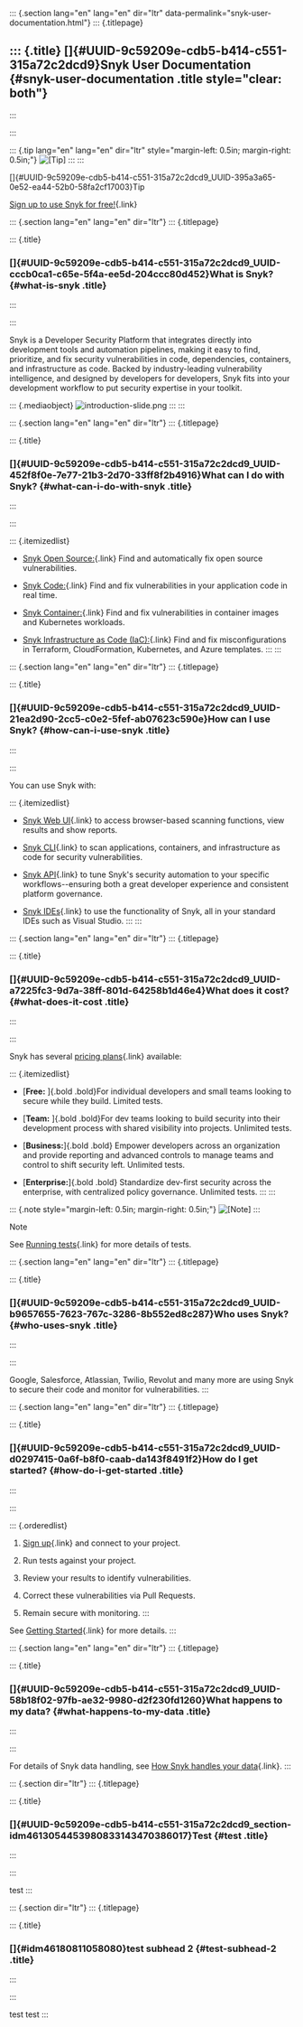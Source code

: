 ::: {.section lang="en" lang="en" dir="ltr" data-permalink="snyk-user-documentation.html"}
::: {.titlepage}
<div>

::: {.title}
[]{#UUID-9c59209e-cdb5-b414-c551-315a72c2dcd9}Snyk User Documentation {#snyk-user-documentation .title style="clear: both"}
---------------------------------------------------------------------
:::

</div>
:::

::: {.tip lang="en" lang="en" dir="ltr" style="margin-left: 0.5in; margin-right: 0.5in;"}
![\[Tip\]](../css/image/tip.png)
:::
:::

[]{#UUID-9c59209e-cdb5-b414-c551-315a72c2dcd9_UUID-395a3a65-0e52-ea44-52b0-58fa2cf17003}Tip

[Sign up to use Snyk for
free!](https://snyk.io/login?cta=sign-up&loc=nav&page=support_docs_page){.link}

::: {.section lang="en" lang="en" dir="ltr"}
::: {.titlepage}
<div>

::: {.title}
### []{#UUID-9c59209e-cdb5-b414-c551-315a72c2dcd9_UUID-cccb0ca1-c65e-5f4a-ee5d-204ccc80d452}What is Snyk? {#what-is-snyk .title}
:::

</div>
:::

Snyk is a Developer Security Platform that integrates directly into
development tools and automation pipelines, making it easy to find,
prioritize, and fix security vulnerabilities in code, dependencies,
containers, and infrastructure as code. Backed by industry-leading
vulnerability intelligence, and designed by developers for developers,
Snyk fits into your development workflow to put security expertise in
your toolkit.

::: {.mediaobject}
![introduction-slide.png](image/uuid-b25f28ec-3b5b-473e-4f1e-7ff3b694f7f1.png)
:::
:::

::: {.section lang="en" lang="en" dir="ltr"}
::: {.titlepage}
<div>

::: {.title}
### []{#UUID-9c59209e-cdb5-b414-c551-315a72c2dcd9_UUID-452f8f0e-7e77-21b3-2d70-33ff8f2b4916}What can I do with Snyk? {#what-can-i-do-with-snyk .title}
:::

</div>
:::

::: {.itemizedlist}
-   [Snyk Open
    Source:](https://snyk.io/product/open-source-security-management/){.link}
    Find and automatically fix open source vulnerabilities.

-   [Snyk Code:](https://snyk.io/product/snyk-code/){.link} Find and fix
    vulnerabilities in your application code in real time.

-   [Snyk
    Container:](https://snyk.io/product/container-vulnerability-management/){.link}
    Find and fix vulnerabilities in container images and Kubernetes
    workloads.

-   [Snyk Infrastructure as Code
    (IaC):](https://snyk.io/product/infrastructure-as-code-security/){.link}
    Find and fix misconfigurations in Terraform, CloudFormation,
    Kubernetes, and Azure templates.
:::
:::

::: {.section lang="en" lang="en" dir="ltr"}
::: {.titlepage}
<div>

::: {.title}
### []{#UUID-9c59209e-cdb5-b414-c551-315a72c2dcd9_UUID-21ea2d90-2cc5-c0e2-5fef-ab07623c590e}How can I use Snyk? {#how-can-i-use-snyk .title}
:::

</div>
:::

You can use Snyk with:

::: {.itemizedlist}
-   [Snyk Web
    UI](https://github.com/snyk/user-docs/blob/main/docs/snyk-web-ui){.link}
    to access browser-based scanning functions, view results and show
    reports.

-   [Snyk
    CLI](https://github.com/snyk/user-docs/blob/main/docs/snyk-cli){.link}
    to scan applications, containers, and infrastructure as code for
    security vulnerabilities.

-   [Snyk API](https://snyk.docs.apiary.io/#introduction/api-v3){.link}
    to tune Snyk's security automation to your specific
    workflows\--ensuring both a great developer experience and
    consistent platform governance.

-   [Snyk
    IDEs](https://github.com/snyk/user-docs/blob/main/docs/ide-tools){.link}
    to use the functionality of Snyk, all in your standard IDEs such as
    Visual Studio.
:::
:::

::: {.section lang="en" lang="en" dir="ltr"}
::: {.titlepage}
<div>

::: {.title}
### []{#UUID-9c59209e-cdb5-b414-c551-315a72c2dcd9_UUID-a7225fc3-9d7a-38ff-801d-64258b1d46e4}What does it cost? {#what-does-it-cost .title}
:::

</div>
:::

Snyk has several [pricing plans](https://snyk.io/plans/){.link}
available:

::: {.itemizedlist}
-   [**Free:** ]{.bold .bold}For individual developers and small teams
    looking to secure while they build. Limited tests.

-   [**Team:** ]{.bold .bold}For dev teams looking to build security
    into their development process with shared visibility into projects.
    Unlimited tests.

-   [**Business:**]{.bold .bold} Empower developers across an
    organization and provide reporting and advanced controls to manage
    teams and control to shift security left. Unlimited tests.

-   [**Enterprise:**]{.bold .bold} Standardize dev-first security across
    the enterprise, with centralized policy governance. Unlimited tests.
:::
:::

::: {.note style="margin-left: 0.5in; margin-right: 0.5in;"}
![\[Note\]](../css/image/note.png)
:::

Note

See [Running
tests](https://docs.snyk.io/introducing-snyk/snyks-core-concepts/running-tests){.link}
for more details of tests.

::: {.section lang="en" lang="en" dir="ltr"}
::: {.titlepage}
<div>

::: {.title}
### []{#UUID-9c59209e-cdb5-b414-c551-315a72c2dcd9_UUID-b9657655-7623-767c-3286-8b552ed8c287}Who uses Snyk? {#who-uses-snyk .title}
:::

</div>
:::

Google, Salesforce, Atlassian, Twilio, Revolut and many more are using
Snyk to secure their code and monitor for vulnerabilities.
:::

::: {.section lang="en" lang="en" dir="ltr"}
::: {.titlepage}
<div>

::: {.title}
### []{#UUID-9c59209e-cdb5-b414-c551-315a72c2dcd9_UUID-d0297415-0a6f-b8f0-caab-da143f8491f2}How do I get started? {#how-do-i-get-started .title}
:::

</div>
:::

::: {.orderedlist}
1.  [Sign
    up](https://snyk.io/login?cta=sign-up&loc=nav&page=support_docs_page){.link}
    and connect to your project.

2.  Run tests against your project.

3.  Review your results to identify vulnerabilities.

4.  Correct these vulnerabilities via Pull Requests.

5.  Remain secure with monitoring.
:::

See [Getting Started](https://docs.snyk.io/getting-started){.link} for
more details.
:::

::: {.section lang="en" lang="en" dir="ltr"}
::: {.titlepage}
<div>

::: {.title}
### []{#UUID-9c59209e-cdb5-b414-c551-315a72c2dcd9_UUID-58b18f02-97fb-ae32-9980-d2f230fd1260}What happens to my data? {#what-happens-to-my-data .title}
:::

</div>
:::

For details of Snyk data handling, see [How Snyk handles your
data](https://docs.snyk.io/more-info/how-snyk-handles-your-data){.link}.
:::

::: {.section dir="ltr"}
::: {.titlepage}
<div>

::: {.title}
### []{#UUID-9c59209e-cdb5-b414-c551-315a72c2dcd9_section-idm4613054453980833143470386017}Test {#test .title}
:::

</div>
:::

test
:::

::: {.section dir="ltr"}
::: {.titlepage}
<div>

::: {.title}
### []{#idm46180811058080}test subhead 2 {#test-subhead-2 .title}
:::

</div>
:::

test test
:::
